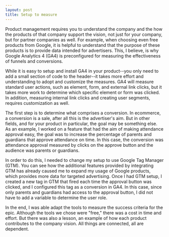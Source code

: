```yaml
---
layout: post
title: Setup to measure
---
```


Product management requires you to understand the company and the how the products of that company support the vision, not just for your company, but for partner companies as well.  For example, when choosing even free products from Google, it is helpful to understand that the purpose of these products is to provide data intended for advertisers.  This, I believe, is why Google Analytics 4 (GA4) is preconfigured for measuring the effectiveness of funnels and conversions.

While it is easy to setup and install GA4 in your product--you only need to add a small section of code to the header--it takes more effort and understanding to adopt and customize the measures.  GA4 will measure standard user actions, such as element, form, and external link clicks, but it takes more work to determine which specific element or form was clicked.  In addition, measuring internal link clicks and creating user segments, requires customization as well.

The first step is to determine what comprises a conversion.  In ecommerce, a conversion is a sale, after all this is the advertiser's aim.  But in other fields, and for your product in particular, the goal may be something else.  As an example, I worked on a feature that had the aim of making attendance approval easy, the goal was to increase the percentage of parents and guardians that approve attendance on time.  In this case, the conversion was attendance approval measured by clicks on the approve button and the audience was parents or guardians.

In order to do this, I needed to change my setup to use Google Tag Manager (GTM).  You can see how the additional features provided by integrating GTM has already caused me to expand my usage of Google products, which provides more data for targeted advertising.  Once I had GTM setup, I created a new tag in GTM that fired each time the approval button was clicked, and I configured this tag as a conversion in GA4.  In this case, since only parents and guardians had access to the approval button, I did not have to add a variable to determine the user role.

In the end, I was able adapt the tools to measure the success criteria for the epic.  Although the tools we chose were "free," there was a cost in time and effort.  But there was also a lesson, an example of how each product contributes to the company vision.  All things are connected, all are dependent.
